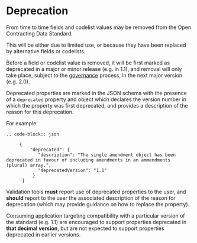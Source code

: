 # Deprecation

From time to time fields and codelist values may be removed from the Open Contracting Data Standard.

This will be either due to limited use, or because they have been replaced by alternative fields or codelists.

Before a field or codelist value is removed, it will be first marked as deprecated in a major or minor release (e.g. in 1.1), and removal will only take place, subject to the [governance](../../../support/governance/#deprecation-policy) process, in the next major version (e.g. 2.0).

Deprecated properties are marked in the JSON schema with the presence of a ```deprecated``` property and object which declares the version number in which the property was first deprecated, and provides a description of the reason for this deprecation. 

For example:

```eval_rst
.. code-block:: json
     
     {   
         "deprecated": {
            "description": "The single amendment object has been deprecated in favour of including amendments in an ammendments (plural) array.",
            "deprecatedVersion": "1.1"
          }
      }

```

Validation tools **must** report use of deprecated properties to the user, and **should** report to the user the associated description of the reason for deprecation (which may provide guidance on how to replace the property).

Consuming application targeting compatibility with a particular version of the standard (e.g. 1.1) are encouraged to support properties deprecated in **that decimal version**, but are not expected to support properties deprecated in earlier versions. 



